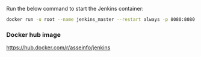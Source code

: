 Run the below command to start the Jenkins container:

```bash
docker run -u root --name jenkins_master --restart always -p 8080:8080 -p 50000:50000 -v /var/jenkins_home:/var/jenkins_home -v /var/run/docker.sock:/var/run/docker.sock -v $HOME/.ssh:/root/.ssh asseinfo/jenkins
```

### Docker hub image

https://hub.docker.com/r/asseinfo/jenkins
